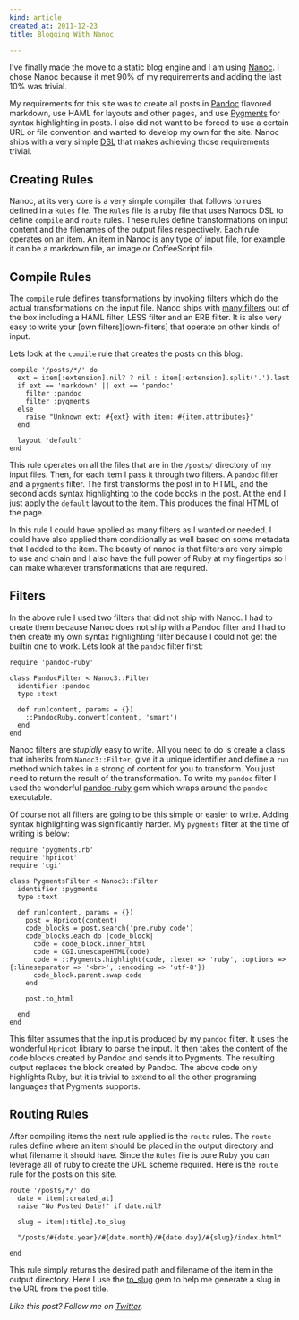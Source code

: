 ```yaml
---
kind: article
created_at: 2011-12-23
title: Blogging With Nanoc

---
```

I've finally made the move to a static blog engine and I am using [Nanoc][nanoc].
I chose Nanoc because it met 90% of my requirements and adding the last 10% was
trivial.

My requirements for this site was to create all posts in [Pandoc][pandoc] flavored
markdown, use HAML for layouts and other pages, and use [Pygments][pygments]
for syntax highlighting in posts. I also did not want to be forced to use a certain
URL or file convention and wanted to develop my own for the site. Nanoc ships
with a very simple [DSL][dsl] that makes achieving those requirements trivial.


## Creating Rules ##
Nanoc, at its very core is a very simple compiler that follows to rules defined
in a `Rules` file. The `Rules` file is a ruby file that uses Nanocs DSL to define
`compile` and `route` rules. These rules define transformations on input content
and the filenames of the output files respectively. Each rule operates on an item.
An item in Nanoc is any type of input file, for example it can be a markdown file, an image
or CoffeeScript file.

## Compile Rules ##
The `compile` rule defines transformations by invoking filters which do the actual
transformations on the input file. Nanoc ships with [many filters][filters-list] out of the box
including a HAML filter, LESS filter and an ERB filter. It is also very easy
to write your [own filters][own-filters] that operate on other kinds of input.

Lets look at the `compile` rule that creates the posts on this blog:

~~~~~~~~~~~~~~~~~~~~~~~~ {.ruby}
compile '/posts/*/' do
  ext = item[:extension].nil? ? nil : item[:extension].split('.').last
  if ext == 'markdown' || ext == 'pandoc'
    filter :pandoc
    filter :pygments
  else
    raise "Unknown ext: #{ext} with item: #{item.attributes}"
  end

  layout 'default'
end
~~~~~~~~~~~~~~~~~~~~~~~~

This rule operates on all the files that are in the `/posts/` directory of my
input files. Then, for each item I pass it through two filters. A
`pandoc` filter and a `pygments` filter. The first transforms the post in to HTML,
and the second adds syntax highlighting to the code bocks in the post. At the end
I just apply the `default` layout to the item. This produces the final HTML of the
page.

In this rule I could have applied as many filters as I wanted or needed. I could
have also applied them conditionally as well based on some metadata that I added
to the item. The beauty of nanoc is that filters are very simple to use and chain
and I also have the full power of Ruby at my fingertips so I can make whatever
transformations that are required.

## Filters ##

In the above rule I used two filters that did not ship with Nanoc. I had to create
them because Nanoc does not ship with a Pandoc filter and I had to then create my
own syntax highlighting filter because I could not get the builtin one to work.
Lets look at the `pandoc` filter first:

~~~~~~~~~~~~~~~~~~~~~~~~ {.ruby}
require 'pandoc-ruby'

class PandocFilter < Nanoc3::Filter
  identifier :pandoc
  type :text

  def run(content, params = {})
    ::PandocRuby.convert(content, 'smart')
  end
end
~~~~~~~~~~~~~~~~~~~~~~~~

Nanoc filters are *stupidly* easy to write. All you need to do is create a class
that inherits from `Nanoc3::Filter`, give it a unique identifier and define a
`run` method which takes in a strong of content for you to transform. You just
need to return the result of the transformation. To write my `pandoc` filter
I used the wonderful [pandoc-ruby][pandoc-ruby] gem which wraps around the `pandoc`
executable.

Of course not all filters are going to be this simple or easier to write. Adding
syntax highlighting was significantly harder. My `pygments` filter at the time
of writing is below:

~~~~~~~~~~~~~~~~~~~~~~~~ {.ruby}
require 'pygments.rb'
require 'hpricot'
require 'cgi'

class PygmentsFilter < Nanoc3::Filter
  identifier :pygments
  type :text

  def run(content, params = {})
    post = Hpricot(content)
    code_blocks = post.search('pre.ruby code')
    code_blocks.each do |code_block|
      code = code_block.inner_html
      code = CGI.unescapeHTML(code)
      code = ::Pygments.highlight(code, :lexer => 'ruby', :options => {:lineseparator => '<br>', :encoding => 'utf-8'})
      code_block.parent.swap code
    end

    post.to_html

  end
end
~~~~~~~~~~~~~~~~~~~~~~~~

This filter assumes that the input is produced by my `pandoc` filter. It uses the
wonderful `Hpricot` library to parse the input. It then takes the content of the
code blocks created by Pandoc and sends it to Pygments. The resulting output replaces
the block created by Pandoc. The above code only highlights
Ruby, but it is trivial to extend to all the other programing languages that Pygments
supports.


## Routing Rules ##
After compiling items the next rule applied is the `route` rules.
The `route` rules define where an item should be placed in the output directory
and what filename it should have. Since the `Rules` file is pure Ruby you can leverage
all of ruby to create the URL scheme required. Here is the `route` rule for the posts on this site.

~~~~~~~~~~~~~~~~~~~~~~~~ {.ruby}
route '/posts/*/' do
  date = item[:created_at]
  raise "No Posted Date!" if date.nil?

  slug = item[:title].to_slug

  "/posts/#{date.year}/#{date.month}/#{date.day}/#{slug}/index.html"

end
~~~~~~~~~~~~~~~~~~~~~~~~

This rule simply returns the desired path and filename of the item in the output
directory. Here I use the [to_slug][to_slug] gem to help me generate a slug in the URL
from the post title.

*Like this post? Follow me on [Twitter][twitter].*

[nanoc]: http://nanoc.stoneship.org/
[dsl]: http://nanoc.stoneship.org/docs/api/3.2/Nanoc3/CompilerDSL.html
[pandoc]: http://johnmacfarlane.net/pandoc/
[pygments]: http://pygments.org/
[pandoc-ruby]: https://github.com/alphabetum/pandoc-ruby
[filters-list]: http://nanoc.stoneship.org/docs/4-basic-concepts/#filters
[own-filter]: http://nanoc.stoneship.org/docs/5-advanced-concepts/#writing-filters
[twitter]: http://www.twitter.com/zmanji
[to_slug]: http://rubygems.org/gems/to_slug
